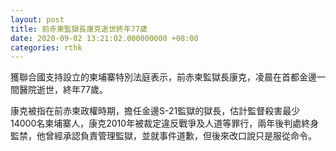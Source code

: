 ```yaml
---
layout: post
title: 前赤柬監獄長康克逝世終年77歲
date: 2020-09-02 13:21:02.000000000 +08:00
categories: rthk
---
```


獲聯合國支持設立的柬埔寨特別法庭表示，前赤柬監獄長康克，凌晨在首都金邊一間醫院逝世，終年77歲。

康克被指在前赤柬政權時期，擔任金邊S-21監獄的獄長，估計監督殺害最少14000名柬埔寨人，康克2010年被裁定違反戰爭及人道等罪行，兩年後判處終身監禁，他曾經承認負責管理監獄，並就事件道歉，但後來改口說只是服從命令。
